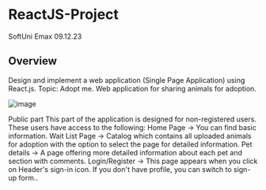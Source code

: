 # ReactJS-Project
SoftUni Emax 09.12.23

## Overview
Design and implement a web application (Single Page Application) using React.js.
Topic: Adopt me.
Web application for sharing animals for adoption.

![image](https://github.com/DaniStSimeonova147/ReactJS-Project/assets/48598905/e061c474-45ab-4ceb-a5dd-5486b7925f9d)

Public part
This part of the application is designed for non-registered users. These users have access to the following:
Home Page -> You can find basic information.
Wait List Page -> Catalog which contains all uploaded animals for adoption with the option to select the page for detailed information.
Pet details -> A page offering more detailed information about each pet and section with comments.
Login/Register -> This page appears when you click on Header's sign-in icon. If you don't have profile, you can switch to sign-up form..


